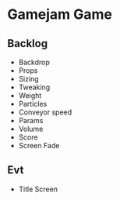 # Gamejam Game

## Backlog

 - Backdrop
  - Props
 - Sizing
 - Tweaking
  - Weight
  - Particles
  - Conveyor speed
  - Params
  - Volume
 - Score
 - Screen Fade

## Evt
 - Title Screen

